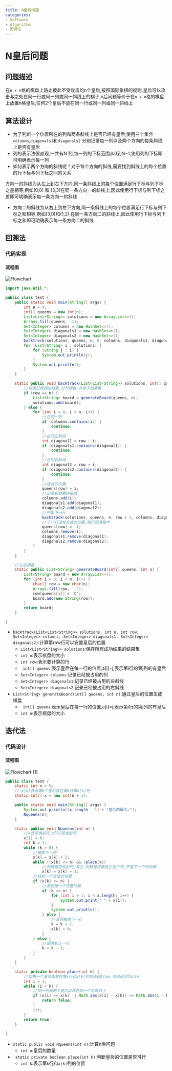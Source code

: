 ```yaml
---
title: N皇后问题
categories:
- Software
- Algorithm
- 回溯法
---
```

# N皇后问题

## 问题描述

在`n x n`格的棋盘上防止彼此不受攻击的n个皇后,按照国际象棋的规则,皇后可以攻击与之处在同一行或同一列或同一斜线上的棋子,n后问题等价于在`n x n`格的棋盘上放置n格皇后,任何2个皇后不放在同一行或同一列或同一斜线上

## 算法设计

- 为了判断一个位置所在的列和两条斜线上是否已经有皇后,使用三个集合`columns`,`diagonals1`和`diagonals2` 分别记录每一列以及两个方向的每条斜线上是否有皇后
- 列的表示法很直观,一共有N 列,每一列的下标范围从0到N−1,使用列的下标即可明确表示每一列
- 如何表示两个方向的斜线呢？对于每个方向的斜线,需要找到斜线上的每个位置的行下标与列下标之间的关系

方向一的斜线为从左上到右下方向,同一条斜线上的每个位置满足行下标与列下标之差相等,例如(0,0) 和 (3,3)在同一条方向一的斜线上,因此使用行下标与列下标之差即可明确表示每一条方向一的斜线
- 方向二的斜线为从右上到左下方向,同一条斜线上的每个位置满足行下标与列下标之和相等,例如(3,0)和(1,2) 在同一条方向二的斜线上,因此使用行下标与列下标之和即可明确表示每一条方向二的斜线

## 回溯法

### 代码实现

#### 流程图

![Flowchart](https://cdn.jsdelivr.net/gh/LuShan123888/Files@master/Pictures/2020-12-21-Flowchart-8545082.png)

```java
import java.util.*;

public class test {
    public static void main(String[] args) {
        int n = 4;
        int[] queens = new int[n];
        List<List<String>> solutions = new ArrayList<>();
        Arrays.fill(queens, -1);
        Set<Integer> columns = new HashSet<>();
        Set<Integer> diagonals1 = new HashSet<>();
        Set<Integer> diagonals2 = new HashSet<>();
        backtrack(solutions, queens, n, 0, columns, diagonals1, diagonals2);
        for (List<String> i : solutions) {
            for (String j : i) {
                System.out.println(j);
            }
            System.out.println();
        }
    }

    static public void backtrack(List<List<String>> solutions, int[] queens, int n, int row, Set<Integer> columns, Set<Integer> diagonals1, Set<Integer> diagonals2) {
        //说明已经得出结果,打印棋盘,并存于结果集
        if (row == n) {
            List<String> board = generateBoard(queens, n);
            solutions.add(board);
        } else {
            for (int i = 0; i < n; i++) {
                //在同一列
                if (columns.contains(i)) {
                    continue;
                }
                //在同左斜线
                int diagonal1 = row - i;
                if (diagonals1.contains(diagonal1)) {
                    continue;
                }
                //在同右斜线
                int diagonal2 = row + i;
                if (diagonals2.contains(diagonal2)) {
                    continue;
                }
                //适合的位置
                queens[row] = i;
                //记录新放置的皇后
                columns.add(i);
                diagonals1.add(diagonal1);
                diagonals2.add(diagonal2);
                //判断下一行
                backtrack(solutions, queens, n, row + 1, columns, diagonals1, diagonals2);
                //下一行没有合适的位置,执行回溯操作
                queens[row] = -1;
                columns.remove(i);
                diagonals1.remove(diagonal1);
                diagonals2.remove(diagonal2);
            }
        }
    }

    //生成棋盘
    static public List<String> generateBoard(int[] queens, int n) {
        List<String> board = new ArrayList<>();
        for (int i = 0; i < n; i++) {
            char[] row = new char[n];
            Arrays.fill(row, '.');
            row[queens[i]] = 'Q';
            board.add(new String(row));
        }
        return board;
    }

}
```

- `backtrack(List<List<String>> solutions, int n, int row, Set<Integer> columns, Set<Integer> diagonals1, Set<Integer> diagonals2)`:计算第row行可以安置皇后的位置
    - `List<List<String>> solutions`:保存所有成功结果的结果集
    - `int n`:表示棋盘的大小
    - `int row`:表示要计算的行
    - ` int[] queens`:表示皇后在每一行的位置,a[i]=j,表示第i行的第j列的有皇后
    - `Set<Integer> columns`:记录已经被占用的列
    - `Set<Integer> diagonals1`:记录已经被占用的左斜线
    - `Set<Integer> diagonals2`:记录已经被占用的右斜线
- `List<String> generateBoard(int[] queens, int n)`:通过皇后的位置生成棋盘
    - ` int[] queens`:表示皇后在每一行的位置,a[i]=j,表示第i行的第j列的有皇后
    - `int n`:表示棋盘的大小

## 迭代法

### 代码设计

#### 流程图

![Flowchart (1)](https://cdn.jsdelivr.net/gh/LuShan123888/Files@master/Pictures/2020-12-21-Flowchart%2520(1).png)

```java
public class test {
    static int n = 5;
    // x[k]表示第k个皇后放在第k行第x[k]列
    static int[] x = new int[n + 1];

    public static void main(String[] args) {
        System.out.println((x.length - 1) + "皇后的解为:");
        Nqueens(n);
    }

    static public void Nqueens(int n) {
        //k表示当前行,x[k]是当前列
        x[1] = 0;
        int k = 1;
        while (k > 0) {
            //搜索下一列
            x[k] = x[k] + 1;
            while ((x[k] <= n) && !place(k))
                //判断是否没出列,其次,判断是否能放在这个列,不能下一个列判断
                x[k] = x[k] + 1;
            //找到一个合适的位置
            if (x[k] <= n) {
                //是否是一个完整的解
                if (k == n) {
                    for (int i = 1; i < x.length; i++) {
                        System.out.print(" " + x[i]);
                    }
                    System.out.println();
                } else {
                    //否则搜索下一行
                    k = k + 1;
                    x[k] = 0;
                }
            } else {
                //回溯到上一行
                k = k - 1;
            }
        }
    }

    static private boolean place(int k) {
        //如果一个皇后能放在第k行和x[k]列则返回true,否则返回false
        int i = 1;
        while (i < k) {
            //同一列有两个皇后以及在同一个对角线上
            if (x[i] == x[k] || Math.abs(x[i] - x[k]) == Math.abs(i - k)) {
                return false;
            }
            i++;
        }
        return true;
    }

}
```

- `static public void Nqueens(int n)`:计算n后问题
    - `int n`:皇后的数量
- ` static private boolean place(int k)`:判断皇后的位置是否可行
    - `int k`:表示第`k`行和`x[k]`列的位置